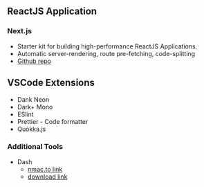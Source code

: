 ## ReactJS Application

### Next.js

- Starter kit for building high-performance ReactJS Applications.
- Automatic server-rendering, route pre-fetching, code-splitting
- [Github repo](https://github.com/zeit/next.js)

## VSCode Extensions

- Dank Neon
- Dark+ Mono
- ESlint
- Prettier - Code formatter
- Quokka.js

### Additional Tools

- Dash
  - [nmac.to link](https://nmac.to/dash/)
  - [download link](http://uploaded.net/file/62kra53d/nmac.to_das502.zip)
